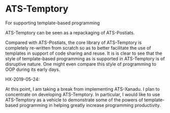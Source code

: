# ATS-Temptory
For supporting template-based programming

ATS-Temptory can be seen as a repackaging of ATS-Postiats.
  
Compared with ATS-Postiats, the core library of ATS-Temptory is
completely re-written from scratch so as to better facilitate the
use of templates in support of code sharing and reuse. It is is clear
to see that the style of template-based programming as is supported in
ATS-Temptory is of disruptive nature. One might even compare this
style of programming to OOP during its early days.

HX-2019-05-24:

At this point, I am taking a break from implementing ATS-Xanadu.  I
plan to concentrate on developing ATS-Temptory. In particular, I would
like to use ATS-Temptory as a vehicle to demonstrate some of the
powers of template-based programming in helping greatly increase
programming productivity.
